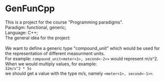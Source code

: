 # GenFunCpp

This is a project for the course "Programming paradigms".<br>
Paradigm: functional, generic;<br>
Language: C++;<br>
The general idea for the project:<br>
<br>
We want to define a generic type "compound_unit" which would be used for the representation of different measurment units. <br>
For example: <code>compound_unit<meter<1>, second<-2>></code> would represent m/s^2.<br>
When we would multiply values, for example:<br>
<code>32m/s^2 * 5s</code> <br>
we should get a value with the type m/s, namely <code><meter<1>, second<-1>></code>.<br>

